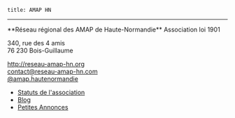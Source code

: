 	title: AMAP HN
---
<adress>
**Réseau régional des AMAP de Haute-Normandie**  
Association loi 1901

340, rue des 4 amis  
76 230 Bois-Guillaume
</adress>

<http://reseau-amap-hn.org>  
<contact@reseau-amap-hn.com>  
<a href="https://www.facebook.com/amap.hautenormandie" class="icon">
	<span class="icon-facebook"></span>
	@amap.hautenormandie
</a>


 - [Statuts de l'association]({{base_url}}statuts-de-lassociation)
 - [Blog]({{base_url}}blog)
 - [Petites Annonces]({{base_url}}annonces)
